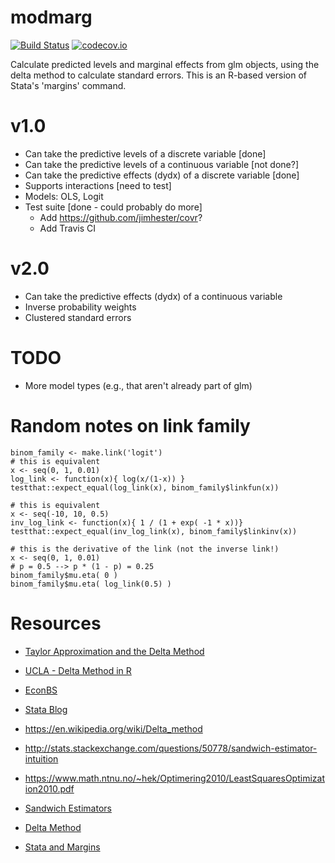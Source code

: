 # modmarg
[![Build Status](https://travis-ci.org/anniejw6/modmarg.svg?branch=master)](https://travis-ci.org/anniejw6/modmarg)
[![codecov.io](https://codecov.io/github/jimhester/covr/coverage.svg?branch=master)](https://codecov.io/github/jimhester/covr?branch=master)

Calculate predicted levels and marginal effects from glm objects, 
using the delta method to calculate standard errors. This is an R-based 
version of Stata's 'margins' command.

# v1.0

* Can take the predictive levels of a discrete variable [done]
* Can take the predictive levels of a continuous variable [not done?]
* Can take the predictive effects (dydx) of a discrete variable [done]
* Supports interactions [need to test]
* Models: OLS, Logit
* Test suite [done - could probably do more]
  * Add https://github.com/jimhester/covr?
  * Add Travis CI

# v2.0

* Can take the predictive effects (dydx) of a continuous variable
* Inverse probability weights
* Clustered standard errors

# TODO

* More model types (e.g., that aren't already part of glm)

# Random notes on link family

```
binom_family <- make.link('logit')
# this is equivalent
x <- seq(0, 1, 0.01)
log_link <- function(x){ log(x/(1-x)) }
testthat::expect_equal(log_link(x), binom_family$linkfun(x))

# this is equivalent
x <- seq(-10, 10, 0.5)
inv_log_link <- function(x){ 1 / (1 + exp( -1 * x))}
testthat::expect_equal(inv_log_link(x), binom_family$linkinv(x))

# this is the derivative of the link (not the inverse link!)
x <- seq(0, 1, 0.01)
# p = 0.5 --> p * (1 - p) = 0.25
binom_family$mu.eta( 0 ) 
binom_family$mu.eta( log_link(0.5) )
```

# Resources

* [Taylor Approximation and the Delta Method](http://web.stanford.edu/class/cme308/OldWebsite/notes/TaylorAppDeltaMethod.pdf)

* [UCLA - Delta Method in R](http://www.ats.ucla.edu/stat/r/faq/deltamethod.htm)

* [EconBS](http://www.econometricsbysimulation.com/2012/12/the-delta-method-to-estimate-standard.html)

* [Stata Blog](http://www.stata.com/support/faqs/statistics/compute-standard-errors-with-margins/)

* https://en.wikipedia.org/wiki/Delta_method

* http://stats.stackexchange.com/questions/50778/sandwich-estimator-intuition

* https://www.math.ntnu.no/~hek/Optimering2010/LeastSquaresOptimization2010.pdf

* [Sandwich Estimators](http://thestatsgeek.com/2013/10/12/the-robust-sandwich-variance-estimator-for-linear-regression/)

* [Delta Method](http://www.phidot.org/software/mark/docs/book/pdf/app_2.pdf)

* [Stata and Margins](https://www3.nd.edu/~rwilliam/stats/Margins01.pdf)
